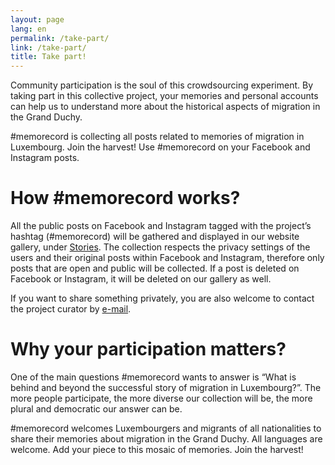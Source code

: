 ```yaml
---
layout: page
lang: en
permalink: /take-part/
link: /take-part/
title: Take part!
---
```


Community participation is the soul of this crowdsourcing experiment. By taking part in this collective project, your memories and personal accounts can help us to understand more about the historical aspects of migration in the Grand Duchy.

#memorecord is collecting all posts related to memories of migration in Luxembourg. Join the harvest! Use #memorecord on your Facebook and Instagram posts.

<!-- more -->

# How #memorecord works?

All the public posts on Facebook and Instagram tagged with the project’s hashtag  (#memorecord) will be gathered and displayed in our website gallery, under [Stories](https://c2dh.github.io/memorecord/stories/). The collection respects the privacy settings of the users and their original posts within Facebook and Instagram, therefore only posts that are open and public will be collected. If a post is deleted on Facebook or Instagram, it will be deleted on our gallery as well. 

If you want to share something privately, you are also welcome to contact the project curator by [e-mail](mailto:anita.lucchesi@uni.lu). 

# Why your participation matters? 

One of the main questions #memorecord wants to answer is “What is behind and beyond the successful story of migration in Luxembourg?”. The more people participate, the more diverse our collection will be, the more plural and democratic our answer can be. 

#memorecord welcomes Luxembourgers and migrants of all nationalities to share their memories about migration in the  Grand Duchy. All languages are welcome. Add your piece to this mosaic of memories. Join the harvest! 
